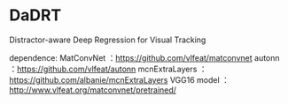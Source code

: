 # DaDRT
Distractor-aware Deep Regression for Visual Tracking

dependence:
    MatConvNet     ：https://github.com/vlfeat/matconvnet
    autonn         ：https://github.com/vlfeat/autonn
    mcnExtraLayers ：https://github.com/albanie/mcnExtraLayers
    VGG16 model    ：http://www.vlfeat.org/matconvnet/pretrained/
